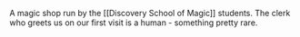 A magic shop run by the [[Discovery School of Magic]] students. The clerk who greets us on our first visit is a human - something pretty rare. 